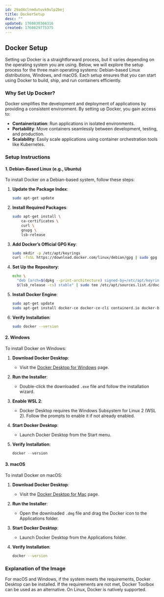 ```yaml
---
id: 29ad4clnmdutuvk9ulp2bej
title: DockerSetup
desc: ""
updated: 1760830366316
created: 1760829775375
---
```


## Docker Setup

Setting up Docker is a straightforward process, but it varies depending on the operating system you are using. Below, we will explore the setup process for the three main operating systems: Debian-based Linux distributions, Windows, and macOS. Each setup ensures that you can start using Docker to build, ship, and run containers efficiently.

### Why Set Up Docker?

Docker simplifies the development and deployment of applications by providing a consistent environment. By setting up Docker, you gain access to:

- **Containerization**: Run applications in isolated environments.
- **Portability**: Move containers seamlessly between development, testing, and production.
- **Scalability**: Easily scale applications using container orchestration tools like Kubernetes.

### Setup Instructions

#### 1. Debian-Based Linux (e.g., Ubuntu)

To install Docker on a Debian-based system, follow these steps:

1. **Update the Package Index**:

   ```bash
   sudo apt-get update
   ```

2. **Install Required Packages**:

   ```bash
   sudo apt-get install \
       ca-certificates \
       curl \
       gnupg \
       lsb-release
   ```

3. **Add Docker’s Official GPG Key**:

   ```bash
   sudo mkdir -p /etc/apt/keyrings
   curl -fsSL https://download.docker.com/linux/debian/gpg | sudo gpg --dearmor -o /etc/apt/keyrings/docker.gpg
   ```

4. **Set Up the Repository**:

   ```bash
   echo \
     "deb [arch=$(dpkg --print-architecture) signed-by=/etc/apt/keyrings/docker.gpg] https://download.docker.com/linux/debian \
     $(lsb_release -cs) stable" | sudo tee /etc/apt/sources.list.d/docker.list > /dev/null
   ```

5. **Install Docker Engine**:

   ```bash
   sudo apt-get update
   sudo apt-get install docker-ce docker-ce-cli containerd.io docker-buildx-plugin docker-compose-plugin
   ```

6. **Verify Installation**:

   ```bash
   sudo docker --version
   ```

#### 2. Windows

To install Docker on Windows:

1. **Download Docker Desktop**:

   - Visit the [Docker Desktop for Windows](https://www.docker.com/products/docker-desktop/) page.

2. **Run the Installer**:

   - Double-click the downloaded `.exe` file and follow the installation wizard.

3. **Enable WSL 2**:

   - Docker Desktop requires the Windows Subsystem for Linux 2 (WSL 2). Follow the prompts to enable it if not already enabled.

4. **Start Docker Desktop**:

   - Launch Docker Desktop from the Start menu.

5. **Verify Installation**:

   ```powershell
   docker --version
   ```

#### 3. macOS

To install Docker on macOS:

1. **Download Docker Desktop**:

   - Visit the [Docker Desktop for Mac](https://www.docker.com/products/docker-desktop/) page.

2. **Run the Installer**:

   - Open the downloaded `.dmg` file and drag the Docker icon to the Applications folder.

3. **Start Docker Desktop**:

   - Launch Docker Desktop from the Applications folder.

4. **Verify Installation**:

   ```bash
   docker --version
   ```

### Explanation of the Image

For macOS and Windows, if the system meets the requirements, Docker Desktop can be installed. If the requirements are not met, Docker Toolbox can be used as an alternative. On Linux, Docker is natively supported.

